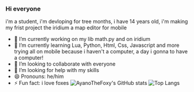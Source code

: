 ### Hi everyone

i'm a student, i'm devloping for tree months, i have 14 years old, i'm making my frist project the iridium a map editor for mobile

- 🔭 I’m currently working on my lib math.py and on iridium
- 🌱 I’m currently learning Lua, Python, Html, Css, Javascript and more trying all on mobile because i haven't a computer, a day i gonna to have a computer!
- 👯 I’m looking to collaborate with everyone
- 🤔 I’m looking for help with my skills
- 😄 Pronouns: he/him
- ⚡ Fun fact: i love foxes
![AyanoTheFoxy's GitHub stats](https://github-readme-stats.vercel.app/api?username=ayanothefoxy&show_icons=true&theme=monokai)
![Top Langs](https://github-readme-stats.vercel.app/api/top-langs/?username=ayanothefoxy&theme=monokai)
